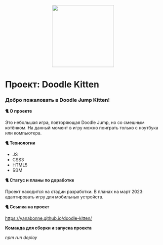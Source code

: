 <div align="center">
  <img src="https://media.giphy.com/media/117IVXpuqIITx6/giphy.gif" width="200"/>
</div>

# Проект: Doodle Kitten

### Добро пожаловать в Doodle ~~Jump~~ Kitten!

**:cat2: О проекте**

Это небольшая игра, повторяющая Doodle Jump, но со смешным котёнком. На данный момент в игру можно поиграть только с ноутбука или компьютера.

**:cat2: Технологии**

- JS
- CSS3
- HTML5
- БЭМ

**:cat2: Статус и планы по доработке**

Проект находится на стадии разработки. В планах на март 2023: адаптировать игру для мобильных устройств.

**:cat2: Ссылка на проект**

https://yanabonne.github.io/doodle-kitten/

**Команда для сборки и запуска проекта**

_npm run deploy_
